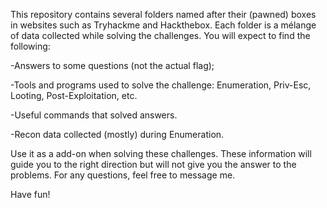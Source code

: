 This repository contains several folders named after their (pawned) boxes in websites such as Tryhackme and Hackthebox. 
Each folder is a mélange of data collected while solving the challenges. You will expect to find the following:

-Answers to some questions (not the actual flag);

-Tools and programs used to solve the challenge: Enumeration, Priv-Esc, Looting, Post-Exploitation, etc.

-Useful commands that solved answers.

-Recon data collected (mostly) during Enumeration.

Use it as a add-on when solving these challenges. These information will guide you to the right direction but will not give you the answer to the problems. 
For any questions, feel free to message me. 

Have fun! 
